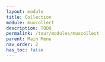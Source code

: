 ```yaml
---
layout: module
title: Collection
module: muxcollect
description: TODO
permalink: /tour/modules/muxcollect
parent: Main Menu
nav_order: 2
has_toc: false
---
```

